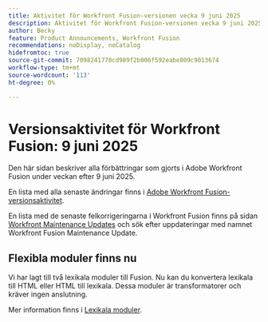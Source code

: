 ```yaml
---
title: Aktivitet för Workfront Fusion-versionen vecka 9 juni 2025
description: Aktivitet för Workfront Fusion-versionen vecka 9 juni 2025
author: Becky
feature: Product Announcements, Workfront Fusion
recommendations: noDisplay, noCatalog
hidefromtoc: true
source-git-commit: 7098241770cd989f2b006f592eabe809c9013674
workflow-type: tm+mt
source-wordcount: '113'
ht-degree: 0%

---
```


# Versionsaktivitet för Workfront Fusion: 9 juni 2025

Den här sidan beskriver alla förbättringar som gjorts i Adobe Workfront Fusion under veckan efter 9 juni 2025.

En lista med alla senaste ändringar finns i [Adobe Workfront Fusion-versionsaktivitet](/help/workfront-fusion/fusion-product-releases/fusion-release-activity.md).

En lista med de senaste felkorrigeringarna i Workfront Fusion finns på sidan [Workfront Maintenance Updates](https://experienceleague.adobe.com/sv/docs/workfront-known-issues/releases/current-updates) och sök efter uppdateringar med namnet Workfront Fusion Maintenance Update.

## Flexibla moduler finns nu

Vi har lagt till två lexikala moduler till Fusion. Nu kan du konvertera lexikala till HTML eller HTML till lexikala. Dessa moduler är transformatorer och kräver ingen anslutning.

Mer information finns i [Lexikala moduler](/help/workfront-fusion/references/apps-and-modules/tools-and-transformers/lexical-modules.md).
